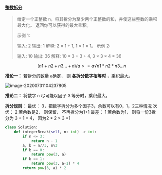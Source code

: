 #### [整数拆分](https://leetcode-cn.com/problems/integer-break/)

> 给定一个正整数 n，将其拆分为至少两个正整数的和，并使这些整数的乘积最大化。 返回你可以获得的最大乘积。
>
> 示例 1:
>
> 输入: 2
> 输出: 1
> 解释: 2 = 1 + 1, 1 × 1 = 1。
> 示例 2:
>
> 输入: 10
> 输出: 36
> 解释: 10 = 3 + 3 + 4, 3 × 3 × 4 = 36

$$
(n1 + n2 + n3...+n)/a >= a√n1 * n2 * n3 ... n
$$

**推论一：** 若拆分的数量 a确定， 则 **各拆分数字相等时** ，乘积最大。

![image-20200731104237805](/Users/apple/Library/Application%20Support/typora-user-images/image-20200731104237805.png)

**推论二：** 将数字 n 尽可能以因子 3 等分时，乘积最大。

**拆分规则**：
最优： 3，把数字拆分为多个因子3，余数可以有0，1，2三种情况
次优： 2  若余数是2， 则保留， 不再拆分为1+1
最差： 1 若余数为1， 则将一份3拆分为 3 + 1 = 4， 因为2 * 2  > 3 *1

```python
class Solution:
    def integerBreak(self, n: int) -> int:
        if n <= 3:
            return n - 1
        a, b = n//3, n%3
        if b == 0:
            return pow(3, a)
        if b == 1:
            return pow(3, a-1) * 4
        return pow(3, a) * 2
```




